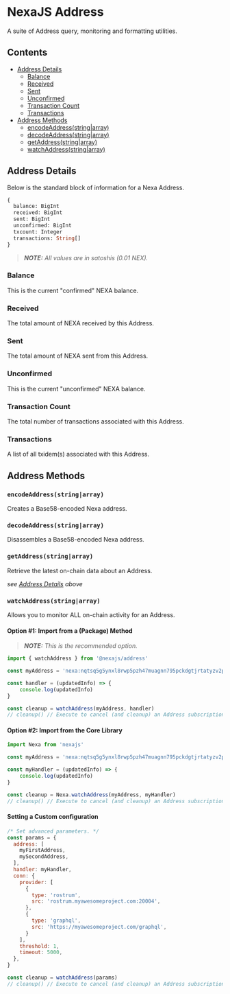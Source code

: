 # NexaJS Address

A suite of Address query, monitoring and formatting utilities.


## Contents

- [Address Details](#address-details)
  - [Balance](#balance)
  - [Received](#received)
  - [Sent](#sent)
  - [Unconfirmed](#unconfirmed)
  - [Transaction Count](#transaction-count)
  - [Transactions](#transactions)
- [Address Methods](#address-methods)
  - [encodeAddress(string|array)](#encodeaddressstringarray)
  - [decodeAddress(string|array)](#decodeaddressstringarray)
  - [getAddress(string|array)](#getaddressstringarray)
  - [watchAddress(string|array)](#watchaddressstringarray)


## Address Details

Below is the standard block of information for a Nexa Address.

```graphql
{
  balance: BigInt
  received: BigInt
  sent: BigInt
  unconfirmed: BigInt
  txcount: Integer
  transactions: String[]
}
```

> ___NOTE:__ All values are in satoshis (0.01 NEX)._

### Balance

This is the current "confirmed" NEXA balance.

### Received

The total amount of NEXA received by this Address.

### Sent

The total amount of NEXA sent from this Address.

### Unconfirmed

This is the current "unconfirmed" NEXA balance.

### Transaction Count

The total number of transactions associated with this Address.

### Transactions

A list of all txidem(s) associated with this Address.


## Address Methods

### `encodeAddress(string|array)`

Creates a Base58-encoded Nexa address.

### `decodeAddress(string|array)`

Disassembles a Base58-encoded Nexa address.

### `getAddress(string|array)`

Retrieve the latest on-chain data about an Address.

_see [Address Details](#address-details) above_

### `watchAddress(string|array)`

Allows you to monitor ALL on-chain activity for an Address.

#### Option #1: Import from a (Package) Method

> ___NOTE:__ This is the recommended option._

```js
import { watchAddress } from '@nexajs/address'

const myAddress = 'nexa:nqtsq5g5ynxl8rwp5pzh47muagnn795pckdgtjrtatyzv2p5'

const handler = (updatedInfo) => {
    console.log(updatedInfo)
}

const cleanup = watchAddress(myAddress, handler)
// cleanup() // Execute to cancel (and cleanup) an Address subscription.
```

#### Option #2: Import from the Core Library

```js
import Nexa from 'nexajs'

const myAddress = 'nexa:nqtsq5g5ynxl8rwp5pzh47muagnn795pckdgtjrtatyzv2p5'

const myHandler = (updatedInfo) => {
    console.log(updatedInfo)
}

const cleanup = Nexa.watchAddress(myAddress, myHandler)
// cleanup() // Execute to cancel (and cleanup) an Address subscription.
```

#### Setting a Custom configuration

```js
/* Set advanced parameters. */
const params = {
  address: [
    myFirstAddress,
    mySecondAddress,
  ],
  handler: myHandler,
  conn: {
    provider: [
      {
        type: 'rostrum',
        src: 'rostrum.myawesomeproject.com:20004',
      },
      {
        type: 'graphql',
        src: 'https://myawesomeproject.com/graphql',
      }
    ],
    threshold: 1,
    timeout: 5000,
  },
}

const cleanup = watchAddress(params)
// cleanup() // Execute to cancel (and cleanup) an Address subscription.
```
